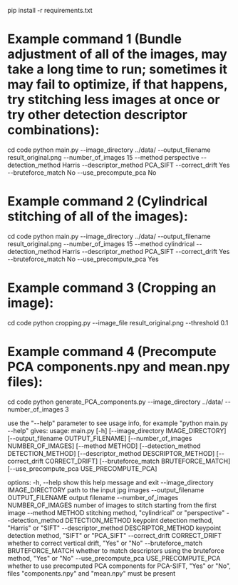 pip install -r requirements.txt

# Example command 1 (Bundle adjustment of all of the images, may take a long time to run; sometimes it may fail to optimize, if that happens, try stitching less images at once or try other detection descriptor combinations):
cd code
python main.py --image_directory ../data/ --output_filename result_original.png --number_of_images 15 --method perspective --detection_method Harris --descriptor_method PCA_SIFT --correct_drift Yes --bruteforce_match No --use_precompute_pca No

# Example command 2 (Cylindrical stitching of all of the images):
cd code
python main.py --image_directory ../data/ --output_filename result_original.png --number_of_images 15 --method cylindrical --detection_method Harris --descriptor_method PCA_SIFT --correct_drift Yes --bruteforce_match No --use_precompute_pca Yes

# Example command 3 (Cropping an image):
cd code
python cropping.py --image_file result_original.png --threshold 0.1

# Example command 4 (Precompute PCA components.npy and mean.npy files):
cd code
python generate_PCA_components.py --image_directory ../data/ --number_of_images 3


use the "--help" parameter to see usage info, for example "python main.py --help" gives:
usage: main.py [-h] [--image_directory IMAGE_DIRECTORY] [--output_filename OUTPUT_FILENAME] [--number_of_images NUMBER_OF_IMAGES] [--method METHOD]
               [--detection_method DETECTION_METHOD] [--descriptor_method DESCRIPTOR_METHOD] [--correct_drift CORRECT_DRIFT] [--bruteforce_match BRUTEFORCE_MATCH]
               [--use_precompute_pca USE_PRECOMPUTE_PCA]

options:
  -h, --help            show this help message and exit
  --image_directory IMAGE_DIRECTORY
                        path to the input jpg images
  --output_filename OUTPUT_FILENAME
                        output filename
  --number_of_images NUMBER_OF_IMAGES
                        number of images to stitch starting from the first image
  --method METHOD       stitching method, "cylindrical" or "perspective"
  --detection_method DETECTION_METHOD
                        keypoint detection method, "Harris" or "SIFT"
  --descriptor_method DESCRIPTOR_METHOD
                        keypoint detection method, "SIFT" or "PCA_SIFT"
  --correct_drift CORRECT_DRIFT
                        whether to correct vertical drift, "Yes" or "No"
  --bruteforce_match BRUTEFORCE_MATCH
                        whether to match descriptors using the bruteforce method, "Yes" or "No"
  --use_precompute_pca USE_PRECOMPUTE_PCA
                        whether to use precomputed PCA components for PCA-SIFT, "Yes" or "No", files "components.npy" and "mean.npy" must be present